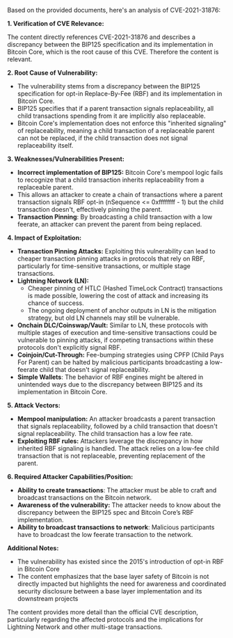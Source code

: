Based on the provided documents, here's an analysis of CVE-2021-31876:

**1. Verification of CVE Relevance:**

The content directly references CVE-2021-31876 and describes a discrepancy between the BIP125 specification and its implementation in Bitcoin Core, which is the root cause of this CVE. Therefore the content is relevant.

**2. Root Cause of Vulnerability:**

- The vulnerability stems from a discrepancy between the BIP125 specification for opt-in Replace-By-Fee (RBF) and its implementation in Bitcoin Core.
- BIP125 specifies that if a parent transaction signals replaceability, all child transactions spending from it are implicitly also replaceable.
- Bitcoin Core's implementation does not enforce this "inherited signaling" of replaceability, meaning a child transaction of a replaceable parent can not be replaced, if the child transaction does not signal replaceability itself.

**3. Weaknesses/Vulnerabilities Present:**

- **Incorrect implementation of BIP125:** Bitcoin Core's mempool logic fails to recognize that a child transaction inherits replaceability from a replaceable parent.
- This allows an attacker to create a chain of transactions where a parent transaction signals RBF opt-in (nSequence <= 0xffffffff - 1) but the child transaction doesn't, effectively pinning the parent.
- **Transaction Pinning**: By broadcasting a child transaction with a low feerate, an attacker can prevent the parent from being replaced.

**4. Impact of Exploitation:**

- **Transaction Pinning Attacks:** Exploiting this vulnerability can lead to cheaper transaction pinning attacks in protocols that rely on RBF, particularly for time-sensitive transactions, or multiple stage transactions.
- **Lightning Network (LN):**
   -  Cheaper pinning of HTLC (Hashed TimeLock Contract) transactions is made possible, lowering the cost of attack and increasing its chance of success.
   -  The ongoing deployment of anchor outputs in LN is the mitigation strategy, but old LN channels may still be vulnerable.
- **Onchain DLC/Coinswap/Vault:** Similar to LN, these protocols with multiple stages of execution and time-sensitive transactions could be vulnerable to pinning attacks, if competing transactions within these protocols don't explicitly signal RBF.
- **Coinjoin/Cut-Through:** Fee-bumping strategies using CPFP (Child Pays For Parent) can be halted by malicious participants broadcasting a low-feerate child that doesn't signal replaceability.
- **Simple Wallets**: The behavior of RBF engines might be altered in unintended ways due to the discrepancy between BIP125 and its implementation in Bitcoin Core.

**5. Attack Vectors:**

- **Mempool manipulation:** An attacker broadcasts a parent transaction that signals replaceability, followed by a child transaction that doesn't signal replaceability. The child transaction has a low fee rate.
- **Exploiting RBF rules:**  Attackers leverage the discrepancy in how inherited RBF signaling is handled. The attack relies on a low-fee child transaction that is not replaceable, preventing replacement of the parent.

**6. Required Attacker Capabilities/Position:**

- **Ability to create transactions**: The attacker must be able to craft and broadcast transactions on the Bitcoin network.
- **Awareness of the vulnerability:** The attacker needs to know about the discrepancy between the BIP125 spec and Bitcoin Core’s RBF implementation.
- **Ability to broadcast transactions to network**: Malicious participants have to broadcast the low feerate transaction to the network.

**Additional Notes:**
* The vulnerability has existed since the 2015's introduction of opt-in RBF in Bitcoin Core
* The content emphasizes that the base layer safety of Bitcoin is not directly impacted but highlights the need for awareness and coordinated security disclosure between a base layer implementation and its downstream projects

The content provides more detail than the official CVE description, particularly regarding the affected protocols and the implications for Lightning Network and other multi-stage transactions.